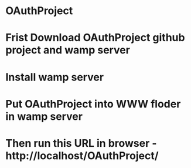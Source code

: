 # OAuthProject
# Frist Download OAuthProject github project and wamp server
# Install wamp server
# Put OAuthProject into WWW floder in wamp server
# Then run this URL in browser - http://localhost/OAuthProject/
